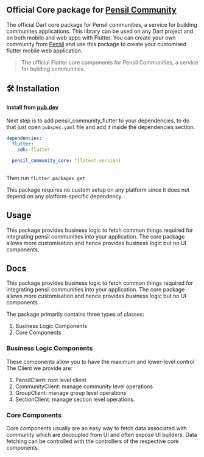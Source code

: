 ## Official Core package for [Pensil Community](https://www.pensil.in/)

The official Dart core package for Pensil communities, a service for building communites applications.
This library can be used on any Dart project and on both mobile and web apps with Flutter. 
You can create your own community from [Pensil](https://www.pensil.in/) and use this package to create your customised flutter mobile web application.

> The official Flutter core components for Pensil Communities, a service for
> building communities.

## 🛠 Installation
#### Install from [pub.dev](https://pub.dev/)
Next step is to add pensil_community_flutter to your dependencies, to do that just open `pubspec.yaml` file and add it inside the dependencies section.

```yaml
dependencies:
  flutter:
    sdk: flutter

  pensil_community_core: ^[latest-version]
  
 ```
  
Then run `flutter packages get`

This package requires no custom setup on any platform since it does not depend on any platform-specific dependency.


## Usage

This package provides business logic to fetch common things required for integrating pensil communities into your application.
The core package allows more customisation and hence provides business logic but no UI components.


## Docs

This package provides business logic to fetch common things required for integrating pensil communities into your application.
The core package allows more customisation and hence provides business logic but no UI components.

The package primarily contains three types of classes:

1) Business Logic Components
2) Core Components

### Business Logic Components

These components allow you to have the maximum and lower-level control
The Client we provide are:
1) PensilClient: root level client
2) CommunityClient: manage community level operations 
3) GroupClient: manage group level operations
4) SectionClient: manage section level operations.


### Core Components
Core components usually are an easy way to fetch data associated with community which are decoupled from UI and often expose UI builders.
Data fetching can be controlled with the controllers of the respective core components.

